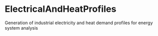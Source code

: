 # ElectricalAndHeatProfiles
Generation of industrial electricity and heat demand profiles for energy system analysis
